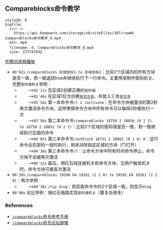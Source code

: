 ## Compareblocks命令教学


```@BigFile
styleID: 0
bigFile:
  src: >-
    https://api.keepwork.com/storage/v0/siteFiles/397/raw#4. Compareblocks命令教学_0.mp4
  ext: mp4
  filename: 4. Compareblocks命令教学_0.mp4
  size: 373747832
```
[在腾讯视频播放](https://v.qq.com/x/page/q0386wf1v19.html)

- `00'02s` `/compareblocks 区域坐标1 to 区域坐标2`：比较2个区域内的所有方块是否一致，若一致返回true并继续执行下一行命令。主要用来制作密码机关。完整`密码墙机关`举例：
  - &nbsp;&nbsp;&nbsp;&nbsp;&nbsp;&nbsp;&nbsp;-->`01'11s` 在区域2创建正确的`密码墙`
  - &nbsp;&nbsp;&nbsp;&nbsp;&nbsp;&nbsp;&nbsp;-->`01'46s` 在区域1后方创建[`命令方块`](item_Command_block)，并放入三本[`命令书`](item_CommandLine)
  - &nbsp;&nbsp;&nbsp;&nbsp;&nbsp;&nbsp;&nbsp;-->`01'54s` 第一本命令书`/t 2 /activate`：在命令方块被激活的第2秒再次激活命令方块，这样使得命令方块中所有命令可以每隔2秒被执行一次
  - &nbsp;&nbsp;&nbsp;&nbsp;&nbsp;&nbsp;&nbsp;-->`02'56s` 第二本命令书`/compareblocks 18750 2 18856 (0 2 2) to 18750 2 18852 (0 2 2)`：比较2个区域的密码墙是否一致，若一致继续执行后面的命令
  - &nbsp;&nbsp;&nbsp;&nbsp;&nbsp;&nbsp;&nbsp;-->`04'07s` 第三本命令书`/setblock 18731 2 18861 (0 1 0) 0`：这行命令会在密码一致时执行，用来消除指定区域的方块（门打开）
  - &nbsp;&nbsp;&nbsp;&nbsp;&nbsp;&nbsp;&nbsp;-->`04'38s` 第三本命令书`/t`：让命令方块中所有时间命令停止，命令方块不会被再次激活
  - &nbsp;&nbsp;&nbsp;&nbsp;&nbsp;&nbsp;&nbsp;-->`05'12s` 最后，用红石线连接机关和命令方块，当用户触发机关时，命令方块可被首次激活 
- `06'20s` `/compareblocks 19298 64 19161 (2 2 0) to 19292 64 19161 (2 2 0)`：再次举例
  - &nbsp;&nbsp;&nbsp;&nbsp;&nbsp;&nbsp;&nbsp;-->`04'38s` `/tip ding`：若前面命令中的2个区域一致，则显示`ding`
- `08'08s` 对比举例：用红石电路实现`密码墙机关`（要复杂很多）

### References
- [`/compareblocks`命令参考手册](cmd_compareblocks)
- [`/compareblocks`命令论坛链接](http://bbs.paraengine.com/forum.php?mod=viewthread&tid=125)